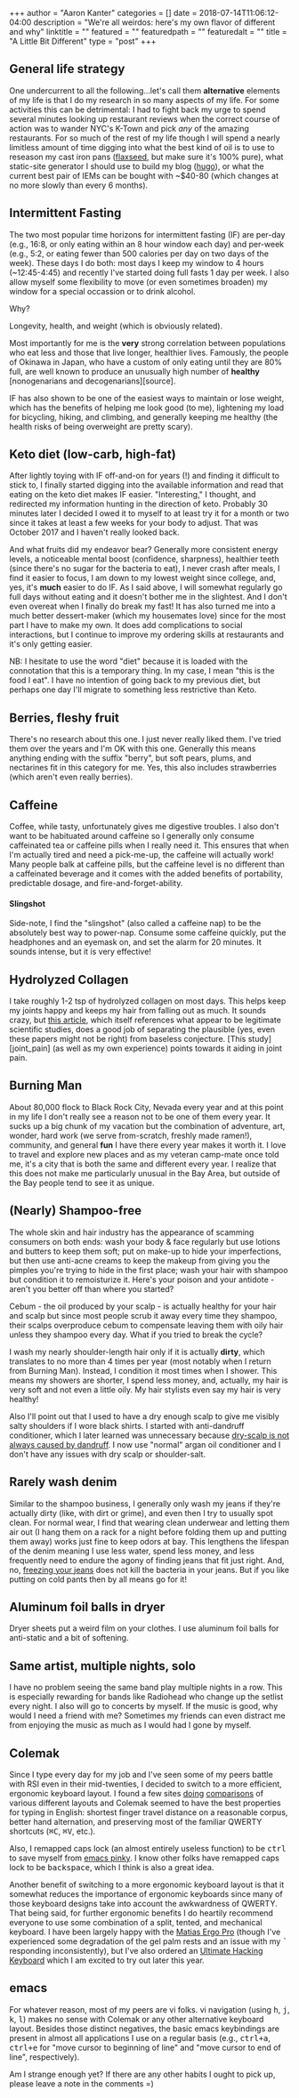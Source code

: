 +++
author = "Aaron Kanter"
categories = []
date = 2018-07-14T11:06:12-04:00
description = "We're all weirdos: here's my own flavor of different and why"
linktitle = ""
featured = ""
featuredpath = ""
featuredalt = ""
title = "A Little Bit Different"
type = "post"
+++

## General life strategy
One undercurrent to all the following...let's call them **alternative** elements of my life is that I do my research in so many aspects of my life. For some activities this can be detrimental: I had to fight back my urge to spend several minutes looking up restaurant reviews when the correct course of action was to wander NYC's K-Town and pick *any* of the amazing restaurants. For so much of the rest of my life though I will spend a nearly limitless amount of time digging into what the best kind of oil is to use to reseason my cast iron pans ([flaxseed][flaxseed], but make sure it's 100% pure), what static-site generator I should use to build my blog ([hugo][hugo-blog]), or what the current best pair of IEMs can be bought with ~$40-80 (which changes at no more slowly than every 6 months).

## Intermittent Fasting
The two most popular time horizons for intermittent fasting (IF) are per-day (e.g., 16:8, or only eating within an 8 hour window each day) and per-week (e.g., 5:2, or eating fewer than 500 calories per day on two days of the week). These days I do both: most days I keep my window to 4 hours (~12:45-4:45) and recently I've started doing full fasts 1 day per week. I also allow myself some flexibility to move (or even sometimes broaden) my window for a special occassion or to drink alcohol.

Why?

Longevity, health, and weight (which is obviously related).

Most importantly for me is the **very** strong correlation between populations who eat less and those that live longer, healthier lives. Famously, the people of Okinawa in Japan, who have a custom of only eating until they are 80% full, are well known to  produce an unusually high number of **healthy** [nonogenarians and decogenarians][source].

IF has also shown to be one of the easiest ways to maintain or lose weight, which has the benefits of helping me look good (to me), lightening my load for bicycling, hiking, and climbing, and generally keeping me healthy (the health risks of being overweight are pretty scary).

## Keto diet (low-carb, high-fat)
After lightly toying with IF off-and-on for years (!) and finding it difficult to stick to, I finally started digging into the available information and read that eating on the keto diet makes IF easier. "Interesting," I thought, and redirected my information hunting in the direction of keto. Probably 30 minutes later I decided I owed it to myself to at least try it for a month or two since it takes at least a few weeks for your body to adjust. That was October 2017 and I haven't really looked back.

And what fruits did my endeavor bear? Generally more consistent energy levels, a noticeable mental boost (confidence, sharpness), healthier teeth (since there's no sugar for the bacteria to eat), I never crash after meals, I find it easier to focus, I am down to my lowest weight since college, and, yes, it's **much** easier to do IF. As I said above, I will somewhat regularly go full days without eating and it doesn't bother me in the slightest. And I don't even overeat when I finally do break my fast! It has also turned me into a much better dessert-maker (which my housemates love) since for the most part I have to make my own. It does add complications to social interactions, but I continue to improve my ordering skills at restaurants and it's only getting easier.

NB: I hesitate to use the word "diet" because it is loaded with the connotation that this is a temporary thing. In my case, I mean "this is the food I eat". I have no intention of going back to my previous diet, but perhaps one day I'll migrate to something less restrictive than Keto.

## Berries, fleshy fruit
There's no research about this one. I just never really liked them. I've tried them over the years and I'm OK with this one. Generally this means anything ending with the suffix "berry", but soft pears, plums, and nectarines fit in this category for me. Yes, this also includes strawberries (which aren't even really berries).

## Caffeine
Coffee, while tasty, unfortunately gives me digestive troubles. I also don't want to be habituated around caffeine so I generally only consume caffeinated tea or caffeine pills when I really need it. This ensures that when I'm actually tired and need a pick-me-up, the caffeine will actually work! Many people balk at caffeine pills, but the caffeine level is no different than a caffeinated beverage and it comes with the added benefits of portability, predictable dosage, and fire-and-forget-ability.

#### Slingshot
Side-note, I find the "slingshot" (also called a caffeine nap) to be the absolutely best way to power-nap. Consume some caffeine quickly, put the headphones and an eyemask on, and set the alarm for 20 minutes. It sounds intense, but it is very effective!

## Hydrolyzed Collagen
I take roughly 1-2 tsp of hydrolyzed collagen on most days. This helps keep my joints happy and keeps my hair from falling out as much. It sounds crazy, but [this article][bodybuilding], which itself references what appear to be legitimate scientific studies, does a good job of separating the plausible (yes, even these papers might not be right) from baseless conjecture. [This study][joint_pain] (as well as my own experience) points towards it aiding in joint pain.

## Burning Man
About 80,000 flock to Black Rock City, Nevada every year and at this point in my life I don't really see a reason not to be one of them every year. It sucks up a big chunk of my vacation but the combination of adventure, art, wonder, hard work (we serve from-scratch, freshly made ramen!), community, and general **fun** I have there every year makes it worth it. I love to travel and explore new places and as my veteran camp-mate once told me, it's a city that is both the same and different every year.
I realize that this does not make me particularly unusual in the Bay Area, but outside of the Bay people tend to see it as unique.

## (Nearly) Shampoo-free
The whole skin and hair industry has the appearance of scamming consumers on both ends: wash your body & face regularly but use lotions and butters to keep them soft; put on make-up to hide your imperfections, but then use anti-acne creams to keep the makeup from giving you the pimples you're trying to hide in the first place; wash your hair with shampoo but condition it to remoisturize it. Here's your poison and your antidote - aren't you better off than where you started?

Cebum -  the oil produced by your scalp - is actually healthy for your hair and scalp but since most people scrub it away every time they shampoo, their scalps overproduce cebum to compensate leaving them with oily hair unless they shampoo every day. What if you tried to break the cycle?

I wash my nearly shoulder-length hair only if it is actually **dirty**, which translates to no more than 4 times per year (most notably when I return from Burning Man). Instead, I condition it most times when I shower. This means my showers are shorter, I spend less money, and, actually, my hair is very soft and not even a little oily. My hair stylists even say my hair is very healthy!

Also I'll point out that I used to have a dry enough scalp to give me visibly salty shoulders if I wore black shirts. I started with anti-dandruff conditioner, which I later learned was unnecessary because [dry-scalp is not always caused by dandruff][dandruff]. I now use "normal" argan oil conditioner and I don't have any issues with dry scalp or shoulder-salt.

## Rarely wash denim
Similar to the shampoo business, I generally only wash my jeans if they're actually dirty (like, with dirt or grime), and even then I try to usually spot clean. For normal wear, I find that wearing clean underwear and letting them air out (I hang them on a rack for a night before folding them up and putting them away) works just fine to keep odors at bay. This lengthens the lifespan of the denim meaning I use less water, spend less money, and less frequently need to endure the agony of finding jeans that fit just right. And, no, [freezing your jeans][jean_freeze] does not kill the bacteria in your jeans. But if you like putting on cold pants then by all means go for it!

## Aluminum foil balls in dryer
Dryer sheets put a weird film on your clothes. I use aluminum foil balls for anti-static and a bit of softening.

## Same artist, multiple nights, solo
I have no problem seeing the same band play multiple nights in a row. This is especially rewarding for bands like Radiohead who change up the setlist every night.
I also will go to concerts by myself. If the music is good, why would I need a friend with me? Sometimes my friends can even distract me from enjoying the music as much as I would had I gone by myself.

## Colemak
Since I type every day for my job and I've seen some of my peers battle with RSI even in their mid-twenties, I decided to switch to a more efficient, ergonomic keyboard layout. I found a few sites [doing][layouts_1] [comparisons][layouts_2] of various different layouts and Colemak seemed to have the best properties for typing in English: shortest finger travel distance on a reasonable corpus, better hand alternation, and preserving most of the familiar QWERTY shortcuts (<kbd>⌘C</kbd>, <kbd>⌘V</kbd>, etc.).

Also, I remapped caps lock (an almost entirely useless function) to be <kbd>ctrl</kbd> to save myself from [emacs pinky][emacs_pinky]. I know other folks have remapped caps lock to be <kbd>backspace</kbd>, which I think is also a great idea.

Another benefit of switching to a more ergonomic keyboard layout is that it somewhat reduces the importance of ergonomic keyboards since many of those keyboard designs take into account the awkwardness of QWERTY. That being said, for further ergonomic benefits I do heartily recommend everyone to use some combination of a split, tented, and mechanical keyboard. I have been largely happy with the [Matias Ergo Pro][ergo_pro] (though I've experienced some degradation of the gel palm rests and an issue with my <kbd>\`</kbd> responding inconsistently), but I've also ordered an [Ultimate Hacking Keyboard][uhk] which I am excited to try out later this year.

## emacs
For whatever reason, most of my peers are vi folks. vi navigation (using <kbd>h</kbd>, <kbd>j</kbd>, <kbd>k</kbd>, <kbd>l</kbd>) makes no sense with Colemak or any other alternative keyboard layout. Besides those distinct negatives, the basic emacs keybindings are present in almost all applications I use on a regular basis (e.g., <kbd>ctrl+a</kbd>, <kbd>ctrl+e</kbd> for "move cursor to beginning of line" and "move cursor to end of line", respectively).

Am I strange enough yet? If there are any other habits I ought to pick up, please leave a note in the comments =)


[hugo-blog]: ../hugo
[flaxseed]: http://sherylcanter.com/wordpress/2010/01/a-science-based-technique-for-seasoning-cast-iron/
[bodybuilding]: https://www.bodybuilding.com/content/collagen-health-hoax-or-superfood.html
[join_pain]: https://www.ncbi.nlm.nih.gov/m/pubmed/28177710/
[dandruff]: https://www.healthline.com/health/skin-disorders/dandruff-vs-dry-scalp
[layouts_1]: http://mkweb.bcgsc.ca/carpalx/?popular_alternatives
[layouts_2]: https://normanlayout.info/compare.html
[emacs_pinky]: http://wiki.c2.com/?EmacsPinky
[jean_freeze]: https://www.smithsonianmag.com/science-nature/the-myth-of-the-frozen-jeans-129092730/
[ergo_pro]: https://matias.ca/ergopro/pc/
[uhk]: https://ultimatehackingkeyboard.com/